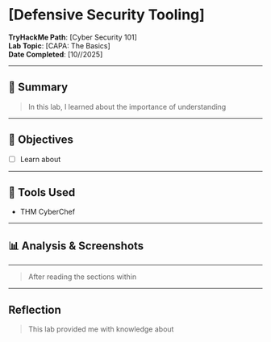 # [Defensive Security Tooling]

**TryHackMe Path**: [Cyber Security 101]  
**Lab Topic**: [CAPA: The Basics]  
**Date Completed**: [10//2025]

---

## 🧠 Summary

> In this lab, I learned about the importance of understanding

---

## 🎯 Objectives
- [ ] Learn about 

---

## 🧰 Tools Used
- THM CyberChef
  
---

## 📊 Analysis & Screenshots

***  ***

> After reading the sections within 

---

## Reflection

> This lab provided me with knowledge about 


